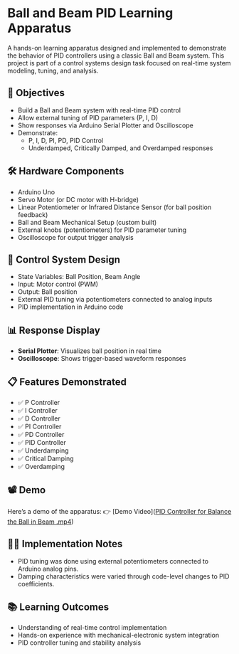 # Ball and Beam PID Learning Apparatus

A hands-on learning apparatus designed and implemented to demonstrate the behavior of PID controllers using a classic Ball and Beam system. This project is part of a control systems design task focused on real-time system modeling, tuning, and analysis.

## 🎯 Objectives

- Build a Ball and Beam system with real-time PID control
- Allow external tuning of PID parameters (P, I, D)
- Show responses via Arduino Serial Plotter and Oscilloscope
- Demonstrate:
  - P, I, D, PI, PD, PID Control
  - Underdamped, Critically Damped, and Overdamped responses

## 🛠️ Hardware Components

- Arduino Uno
- Servo Motor (or DC motor with H-bridge)
- Linear Potentiometer or Infrared Distance Sensor (for ball position feedback)
- Ball and Beam Mechanical Setup (custom built)
- External knobs (potentiometers) for PID parameter tuning
- Oscilloscope for output trigger analysis

## 📐 Control System Design

- State Variables: Ball Position, Beam Angle
- Input: Motor control (PWM)
- Output: Ball position
- External PID tuning via potentiometers connected to analog inputs
- PID implementation in Arduino code

## 📊 Response Display

- **Serial Plotter**: Visualizes ball position in real time
- **Oscilloscope**: Shows trigger-based waveform responses

## 📋 Features Demonstrated

- ✅ P Controller
- ✅ I Controller
- ✅ D Controller
- ✅ PI Controller
- ✅ PD Controller
- ✅ PID Controller
- ✅ Underdamping
- ✅ Critical Damping
- ✅ Overdamping

## 📽️ Demo

Here’s a demo of the apparatus:
👉 [Demo Video]([PID Controller for Balance the Ball in Beam .mp4](https://github.com/SujeewBandara/ball-beam-pid-learning-apparatus/blob/main/PID%20Controller%20for%20Balance%20the%20Ball%20in%20Beam%20.mp4))

## 👨‍🔧 Implementation Notes

- PID tuning was done using external potentiometers connected to Arduino analog pins.
- Damping characteristics were varied through code-level changes to PID coefficients.

## 📚 Learning Outcomes

- Understanding of real-time control implementation
- Hands-on experience with mechanical-electronic system integration
- PID controller tuning and stability analysis

